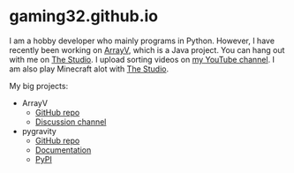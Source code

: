 # gaming32.github.io
I am a hobby developer who mainly programs in Python. However, I have recently been working on [ArrayV](https://github.com/gaming32/ArrayV-v4.0), which is a Java project. You can hang out with me on [The Studio](https://discord.com/invite/2xGkKC2). I upload sorting videos on [my YouTube channel](https://www.youtube.com/channel/UCOuuqsruS9Uh_BQJoGkHTGw). I am also play Minecraft alot with [The Studio](https://discord.com/invite/2xGkKC2).

My big projects:
+ ArrayV
  + [GitHub repo](https://github.com/gaming32/ArrayV-v4.0)
  + [Discussion channel](https://discord.com/invite/2xGkKC2)
+ pygravity
  + [GitHub repo](https://github.com/gaming32/pygravity)
  + [Documentation](https://gaming32.github.io/pygravity)
  + [PyPI](https://pypi.org/project/Python-Gravity)
